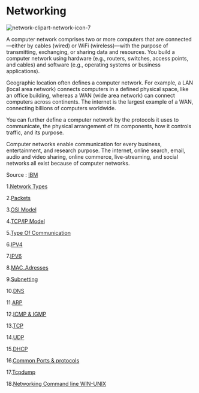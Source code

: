 # Networking

![network-clipart-network-icon-7](https://user-images.githubusercontent.com/92652606/139110972-59009c0b-d7c2-4dbc-ac68-fb98358242ba.png)

A computer network comprises two or more computers that are connected—either by cables (wired) or WiFi (wireless)—with the purpose of transmitting, exchanging, or sharing data and resources. You build a computer network using hardware (e.g., routers, switches, access points, and cables) and software (e.g., operating systems or business applications).

Geographic location often defines a computer network. For example, a LAN (local area network) connects computers in a defined physical space, like an office building, whereas a WAN (wide area network) can connect computers across continents. The internet is the largest example of a WAN, connecting billions of computers worldwide.

You can further define a computer network by the protocols it uses to communicate, the physical arrangement of its components, how it controls traffic, and its purpose.

Computer networks enable communication for every business, entertainment, and research purpose. The internet, online search, email, audio and video sharing, online commerce, live-streaming, and social networks all exist because of computer networks.

Source : [IBM](https://www.ibm.com/cloud/learn/networking-a-complete-guide)

1.[Network Types](https://github.com/Th3Mast3rM1nd/Networking/blob/main/Network%20Types.md)

2.[Packets](https://github.com/Th3Mast3rM1nd/Networking/blob/main/Packets.md)

3.[OSI Model](https://github.com/Th3Mast3rM1nd/Networking/blob/main/OSI_Model.md)

4.[TCP/IP Model](https://github.com/Th3Mast3rM1nd/Networking/blob/main/TCP_IP_Model.md)

5.[Type Of Communication](https://github.com/Th3Mast3rM1nd/Networking/blob/main/Type_of_Communication.md)

6.[IPV4](https://github.com/Th3Mast3rM1nd/Networking/blob/main/IPv4.md)

7.[IPV6](https://github.com/Th3Mast3rM1nd/Networking/blob/main/IPv6.md)

8.[MAC_Adresses](https://github.com/Th3Mast3rM1nd/Networking/blob/main/MAC_Adresses.md)

9.[Subnetting](https://github.com/Th3Mast3rM1nd/Networking/blob/main/Subnetting.md)

10.[DNS](https://github.com/Th3Mast3rM1nd/Networking/blob/main/DNS.md)

11.[ARP](https://github.com/Th3Mast3rM1nd/Networking/blob/main/ARP.md)

12.[ICMP & IGMP](https://github.com/Th3Mast3rM1nd/Networking/blob/main/ICMP_IGMP.md)

13.[TCP](https://github.com/Th3Mast3rM1nd/Networking/blob/main/TCP.md)

14.[UDP](https://github.com/Th3Mast3rM1nd/Networking/blob/main/UDP.md)

15.[DHCP](https://github.com/Th3Mast3rM1nd/Networking/blob/main/DHCP.md)

16.[Common Ports & protocols](https://github.com/Th3Mast3rM1nd/Networking/blob/main/Common_Ports_and_Protocols.md)

17.[Tcpdump](https://github.com/Th3Mast3rM1nd/Networking/blob/main/Tcpdump.md)

18.[Networking Command line WIN-UNIX](https://github.com/Th3Mast3rM1nd/Networking/blob/main/Networking_Command_line_WIN-UNIX)

